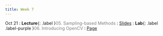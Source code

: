 ```yaml
---
title: Week 7
---
```


Oct 21
: **Lecture**{: .label }<span style="color: gray; font-weight: normal;">05. Sampling-based Methods</span>
  : [Slides](https://rpai-lab.github.io/EE211-25Fall/assets/slides/lecture/EE211-25Fall-Lecture5.pdf)
: **Lab**{: .label .label-purple }<span style="color: gray; font-weight: normal;">06. Introducing OpenCV</span>
  : [Page](https://rpai-lab.github.io/EE211-25Fall/assets/lab/week7/week7-page)
